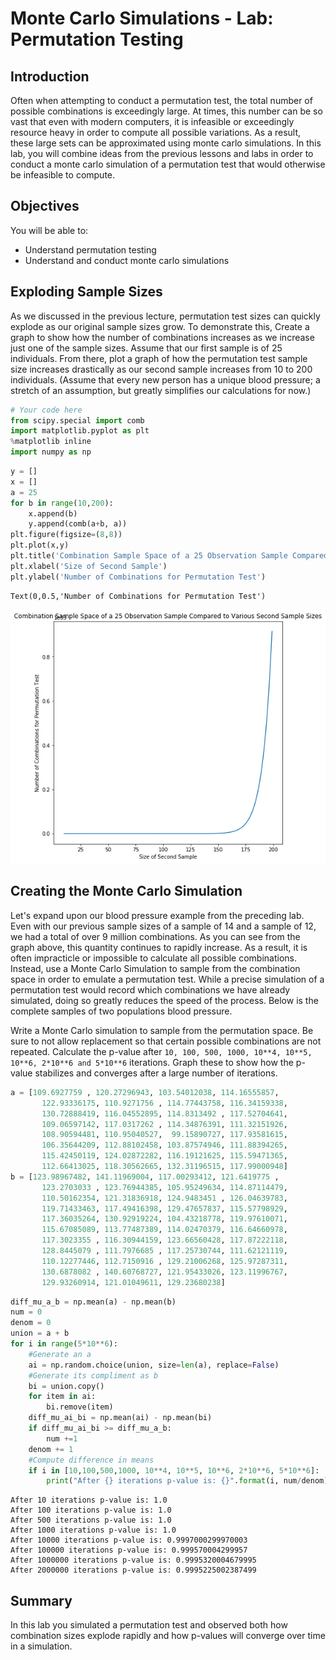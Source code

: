 
# Monte Carlo Simulations - Lab: Permutation Testing

## Introduction

Often when attempting to conduct a permutation test, the total number of possible combinations is exceedingly large. At times, this number can be so vast that even with modern computers, it is infeasible or exceedingly resource heavy in order to compute all possible variations. As a result, these large sets can be approximated using monte carlo simulations. In this lab, you will combine ideas from the previous lessons and labs in order to conduct a monte carlo simulation of a permutation test that would otherwise be infeasible to compute.


## Objectives 

You will be able to:
* Understand permutation testing
* Understand and conduct monte carlo simulations

## Exploding Sample Sizes

As we discussed in the previous lecture, permutation test sizes can quickly explode as our original sample sizes grow. To demonstrate this, Create a graph to show how the number of combinations increases as we increase just one of the sample sizes. Assume that our first sample is of 25 individuals. From there, plot a graph of how the permutation test sample size increases drastically as our second sample increases from 10 to 200 individuals. (Assume that every new person has a unique blood pressure; a stretch of an assumption, but greatly simplifies our calculations for now.)


```python
# Your code here
from scipy.special import comb
import matplotlib.pyplot as plt
%matplotlib inline
import numpy as np
```


```python
y = []
x = []
a = 25
for b in range(10,200):
    x.append(b)
    y.append(comb(a+b, a))
plt.figure(figsize=(8,8))
plt.plot(x,y)
plt.title('Combination Sample Space of a 25 Observation Sample Compared to Various Second Sample Sizes')
plt.xlabel('Size of Second Sample')
plt.ylabel('Number of Combinations for Permutation Test')
```




    Text(0,0.5,'Number of Combinations for Permutation Test')




![png](index_files/index_3_1.png)


## Creating the Monte Carlo Simulation

Let's expand upon our blood pressure example from the preceding lab. Even with our previous sample sizes of a sample of 14 and a sample of 12, we had a total of over 9 million combinations. As you can see from the graph above, this quantity continues to rapidly increase. As a result, it is often impracticle or impossible to calculate all possible combinations. Instead, use a Monte Carlo Simulation to sample from the combination space in order to emulate a permutation test. While a precise simulation of a permutation test would record which combinations we have already simulated, doing so greatly reduces the speed of the process. Below is the complete samples of two populations blood pressure.  
  
Write a Monte Carlo simulation to sample from the permutation space. Be sure to not allow replacement so that certain possible combinations are not repeated. Calculate the p-value after `10, 100, 500, 1000, 10**4, 10**5, 10**6, 2*10**6 and 5*10**6` iterations. Graph these to show how the p-value stabilizes and converges after a large number of iterations.
 


```python
a = [109.6927759 , 120.27296943, 103.54012038, 114.16555857,
       122.93336175, 110.9271756 , 114.77443758, 116.34159338,
       130.72888419, 116.04552895, 114.8313492 , 117.52704641,
       109.06597142, 117.0317262 , 114.34876391, 111.32151926,
       108.90594481, 110.95040527,  99.15890727, 117.93581615,
       106.35644209, 112.88102458, 103.87574946, 111.88394265,
       115.42450119, 124.02872282, 116.19121625, 115.59471365,
       112.66413025, 118.30562665, 132.31196515, 117.99000948]
b = [123.98967482, 141.11969004, 117.00293412, 121.6419775 ,
       123.2703033 , 123.76944385, 105.95249634, 114.87114479,
       110.50162354, 121.31836918, 124.9483451 , 126.04639783,
       119.71433463, 117.49416398, 129.47657837, 115.57798929,
       117.36035264, 130.92919224, 104.43218778, 119.97610071,
       115.67085089, 113.77487389, 114.02470379, 116.64660978,
       117.3023355 , 116.30944159, 123.66560428, 117.87222118,
       128.8445079 , 111.7976685 , 117.25730744, 111.62121119,
       110.12277446, 112.7150916 , 129.21006268, 125.97287311,
       130.6878082 , 140.60768727, 121.95433026, 123.11996767,
       129.93260914, 121.01049611, 129.23680238]
```


```python
diff_mu_a_b = np.mean(a) - np.mean(b)
num = 0
denom = 0
union = a + b
for i in range(5*10**6):
    #Generate an a
    ai = np.random.choice(union, size=len(a), replace=False)
    #Generate its compliment as b
    bi = union.copy()
    for item in ai:
        bi.remove(item)
    diff_mu_ai_bi = np.mean(ai) - np.mean(bi)
    if diff_mu_ai_bi >= diff_mu_a_b:
        num +=1
    denom += 1
    #Compute difference in means
    if i in [10,100,500,1000, 10**4, 10**5, 10**6, 2*10**6, 5*10**6]:
        print("After {} iterations p-value is: {}".format(i, num/denom))
```

    After 10 iterations p-value is: 1.0
    After 100 iterations p-value is: 1.0
    After 500 iterations p-value is: 1.0
    After 1000 iterations p-value is: 1.0
    After 10000 iterations p-value is: 0.9997000299970003
    After 100000 iterations p-value is: 0.999570004299957
    After 1000000 iterations p-value is: 0.9995320004679995
    After 2000000 iterations p-value is: 0.9995225002387499


## Summary

In this lab you simulated a permutation test and observed both how combination sizes explode rapidly and how p-values will converge over time in a simulation.
